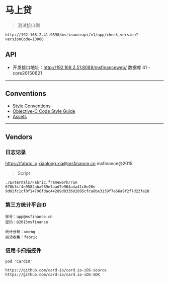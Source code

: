 # 马上贷

> 测试接口例

```
http://192.168.2.41:9898/msfinanceapi/v1/app/check_version?versionCode=10000
```


## API

- 开发接口地址：http://192.168.2.51:8088/msfinanceweb/  数据库 41 - core20150621

---

## Conventions

- [Style Conventions](./Documentation/style-conventions.md)
- [Objective-C Code Style Guide](./Documentation/objective-c-style-guide.md)
- [Assets](./Documentation/assets.md)

---

## Vendors

### 日志记录

https://fabric.io
xiaolong.xia@msfinance.cn
msfinance@2015

> Script

    ./Externals/Fabric.framework/run 670b3cf4e9582aba989e7aad7e964a4a41c0e20e 9d02fc1cf0f14796fdac44289d833b82895cfca0be3139f7a66a9f2f7d22fe28

### 第三方统计平台ID

```
账号：app@msfinance.cn
密码：@2015msfinance

统计分析：umeng
崩溃收集：fabric
```

### 信用卡扫描控件

```
pod 'CardIO'

https://github.com/card-io/card.io-iOS-source
https://github.com/card-io/card.io-iOS-SDK
```
